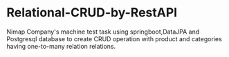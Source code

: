 # Relational-CRUD-by-RestAPI
Nimap Company's machine test task using springboot,DataJPA and Postgresql database to create CRUD operation with product and categories having one-to-many relation relations.
